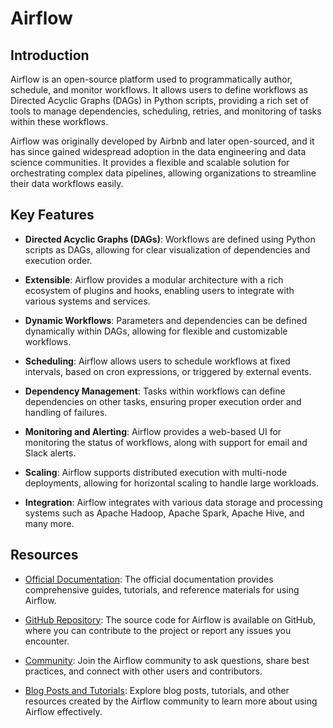 # Airflow
## Introduction
Airflow is an open-source platform used to programmatically author, schedule, and monitor workflows. It allows users to define workflows as Directed Acyclic Graphs (DAGs) in Python scripts, providing a rich set of tools to manage dependencies, scheduling, retries, and monitoring of tasks within these workflows.

Airflow was originally developed by Airbnb and later open-sourced, and it has since gained widespread adoption in the data engineering and data science communities. It provides a flexible and scalable solution for orchestrating complex data pipelines, allowing organizations to streamline their data workflows easily.

## Key Features
- **Directed Acyclic Graphs (DAGs)**: Workflows are defined using Python scripts as DAGs, allowing for clear visualization of dependencies and execution order.

- **Extensible**: Airflow provides a modular architecture with a rich ecosystem of plugins and hooks, enabling users to integrate with various systems and services.

- **Dynamic Workflows**: Parameters and dependencies can be defined dynamically within DAGs, allowing for flexible and customizable workflows.

- **Scheduling**: Airflow allows users to schedule workflows at fixed intervals, based on cron expressions, or triggered by external events.

- **Dependency Management**: Tasks within workflows can define dependencies on other tasks, ensuring proper execution order and handling of failures.

- **Monitoring and Alerting**: Airflow provides a web-based UI for monitoring the status of workflows, along with support for email and Slack alerts.

- **Scaling**: Airflow supports distributed execution with multi-node deployments, allowing for horizontal scaling to handle large workloads.

- **Integration**: Airflow integrates with various data storage and processing systems such as Apache Hadoop, Apache Spark, Apache Hive, and many more.

## Resources
- [Official Documentation](https://airflow.apache.org/docs/apache-airflow/stable/index.html): The official documentation provides comprehensive guides, tutorials, and reference materials for using Airflow.

- [GitHub Repository](https://github.com/apache/airflow): The source code for Airflow is available on GitHub, where you can contribute to the project or report any issues you encounter.

- [Community](https://airflow.apache.org/community/index.html): Join the Airflow community to ask questions, share best practices, and connect with other users and contributors.

- [Blog Posts and Tutorials](https://airflow.apache.org/community/links/index.html): Explore blog posts, tutorials, and other resources created by the Airflow community to learn more about using Airflow effectively.
